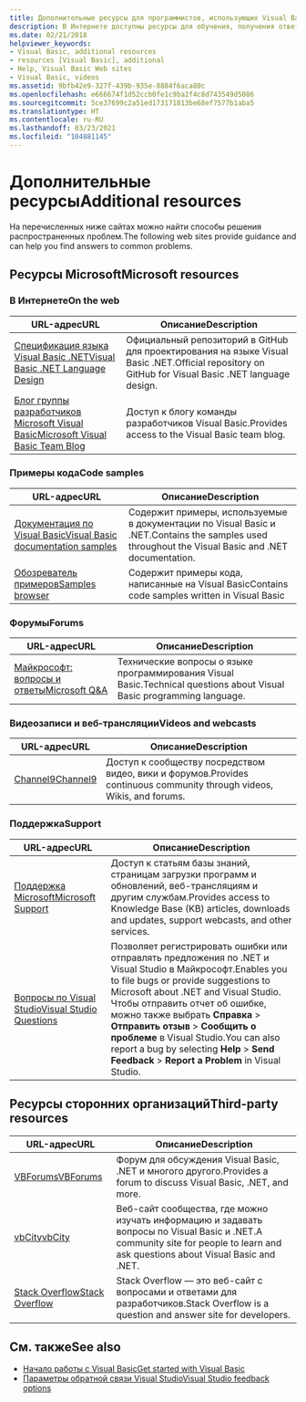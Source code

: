 ```yaml
---
title: Дополнительные ресурсы для программистов, использующих Visual Basic
description: В Интернете доступны ресурсы для обучения, получения ответов на вопросы и дополнительной информации о Visual Basic.
ms.date: 02/21/2018
helpviewer_keywords:
- Visual Basic, additional resources
- resources [Visual Basic], additional
- Help, Visual Basic Web sites
- Visual Basic, videos
ms.assetid: 9bfb42e9-327f-439b-935e-8884f6aca80c
ms.openlocfilehash: e666674f1d52ccb0fe1c9ba2f4c8d743549d5086
ms.sourcegitcommit: 5ce37699c2a51ed173171813be68ef7577b1aba5
ms.translationtype: HT
ms.contentlocale: ru-RU
ms.lasthandoff: 03/23/2021
ms.locfileid: "104881145"
---
```

# <a name="additional-resources"></a><span data-ttu-id="a77a5-103">Дополнительные ресурсы</span><span class="sxs-lookup"><span data-stu-id="a77a5-103">Additional resources</span></span>

<span data-ttu-id="a77a5-104">На перечисленных ниже сайтах можно найти способы решения распространенных проблем.</span><span class="sxs-lookup"><span data-stu-id="a77a5-104">The following web sites provide guidance and can help you find answers to common problems.</span></span>

## <a name="microsoft-resources"></a><span data-ttu-id="a77a5-105">Ресурсы Microsoft</span><span class="sxs-lookup"><span data-stu-id="a77a5-105">Microsoft resources</span></span>

### <a name="on-the-web"></a><span data-ttu-id="a77a5-106">В Интернете</span><span class="sxs-lookup"><span data-stu-id="a77a5-106">On the web</span></span>

|<span data-ttu-id="a77a5-107">URL-адрес</span><span class="sxs-lookup"><span data-stu-id="a77a5-107">URL</span></span>|<span data-ttu-id="a77a5-108">Описание</span><span class="sxs-lookup"><span data-stu-id="a77a5-108">Description</span></span>|
|----------|----------------|
|[<span data-ttu-id="a77a5-109">Спецификация языка Visual Basic .NET</span><span class="sxs-lookup"><span data-stu-id="a77a5-109">Visual Basic .NET Language Design</span></span>](https://github.com/dotnet/vblang)|<span data-ttu-id="a77a5-110">Официальный репозиторий в GitHub для проектирования на языке Visual Basic .NET.</span><span class="sxs-lookup"><span data-stu-id="a77a5-110">Official repository on GitHub for Visual Basic .NET language design.</span></span>|
|[<span data-ttu-id="a77a5-111">Блог группы разработчиков Microsoft Visual Basic</span><span class="sxs-lookup"><span data-stu-id="a77a5-111">Microsoft Visual Basic Team Blog</span></span>](https://devblogs.microsoft.com/vbteam/)|<span data-ttu-id="a77a5-112">Доступ к блогу команды разработчиков Visual Basic.</span><span class="sxs-lookup"><span data-stu-id="a77a5-112">Provides access to the Visual Basic team blog.</span></span>|

### <a name="code-samples"></a><span data-ttu-id="a77a5-113">Примеры кода</span><span class="sxs-lookup"><span data-stu-id="a77a5-113">Code samples</span></span>

|<span data-ttu-id="a77a5-114">URL-адрес</span><span class="sxs-lookup"><span data-stu-id="a77a5-114">URL</span></span>|<span data-ttu-id="a77a5-115">Описание</span><span class="sxs-lookup"><span data-stu-id="a77a5-115">Description</span></span>|
|----------|----------------|
|[<span data-ttu-id="a77a5-116">Документация по Visual Basic</span><span class="sxs-lookup"><span data-stu-id="a77a5-116">Visual Basic documentation samples</span></span>](https://github.com/dotnet/docs/tree/main/samples/snippets/visualbasic)|<span data-ttu-id="a77a5-117">Содержит примеры, используемые в документации по Visual Basic и .NET.</span><span class="sxs-lookup"><span data-stu-id="a77a5-117">Contains the samples used throughout the Visual Basic and .NET documentation.</span></span>|
|[<span data-ttu-id="a77a5-118">Обозреватель примеров</span><span class="sxs-lookup"><span data-stu-id="a77a5-118">Samples browser</span></span>](/samples/browse/?languages=vb)|<span data-ttu-id="a77a5-119">Содержит примеры кода, написанные на Visual Basic</span><span class="sxs-lookup"><span data-stu-id="a77a5-119">Contains code samples written in Visual Basic</span></span>|

### <a name="forums"></a><span data-ttu-id="a77a5-120">Форумы</span><span class="sxs-lookup"><span data-stu-id="a77a5-120">Forums</span></span>

|<span data-ttu-id="a77a5-121">URL-адрес</span><span class="sxs-lookup"><span data-stu-id="a77a5-121">URL</span></span>|<span data-ttu-id="a77a5-122">Описание</span><span class="sxs-lookup"><span data-stu-id="a77a5-122">Description</span></span>|
|----------|----------------|
|[<span data-ttu-id="a77a5-123">Майкрософт: вопросы и ответы</span><span class="sxs-lookup"><span data-stu-id="a77a5-123">Microsoft Q&A</span></span>](/answers/topics/dotnet-visual-basic.html)|<span data-ttu-id="a77a5-124">Технические вопросы о языке программирования Visual Basic.</span><span class="sxs-lookup"><span data-stu-id="a77a5-124">Technical questions about Visual Basic programming language.</span></span>|

### <a name="videos-and-webcasts"></a><span data-ttu-id="a77a5-125">Видеозаписи и веб-трансляции</span><span class="sxs-lookup"><span data-stu-id="a77a5-125">Videos and webcasts</span></span>

|<span data-ttu-id="a77a5-126">URL-адрес</span><span class="sxs-lookup"><span data-stu-id="a77a5-126">URL</span></span>|<span data-ttu-id="a77a5-127">Описание</span><span class="sxs-lookup"><span data-stu-id="a77a5-127">Description</span></span>|
|----------|----------------|
|[<span data-ttu-id="a77a5-128">Channel9</span><span class="sxs-lookup"><span data-stu-id="a77a5-128">Channel9</span></span>](https://channel9.msdn.com/)|<span data-ttu-id="a77a5-129">Доступ к сообществу посредством видео, вики и форумов.</span><span class="sxs-lookup"><span data-stu-id="a77a5-129">Provides continuous community through videos, Wikis, and forums.</span></span>|

### <a name="support"></a><span data-ttu-id="a77a5-130">Поддержка</span><span class="sxs-lookup"><span data-stu-id="a77a5-130">Support</span></span>

|<span data-ttu-id="a77a5-131">URL-адрес</span><span class="sxs-lookup"><span data-stu-id="a77a5-131">URL</span></span>|<span data-ttu-id="a77a5-132">Описание</span><span class="sxs-lookup"><span data-stu-id="a77a5-132">Description</span></span>|
|----------|----------------|
|[<span data-ttu-id="a77a5-133">Поддержка Microsoft</span><span class="sxs-lookup"><span data-stu-id="a77a5-133">Microsoft Support</span></span>](https://support.microsoft.com)|<span data-ttu-id="a77a5-134">Доступ к статьям базы знаний, страницам загрузки программ и обновлений, веб-трансляциям и другим службам.</span><span class="sxs-lookup"><span data-stu-id="a77a5-134">Provides access to Knowledge Base (KB) articles, downloads and updates, support webcasts, and other services.</span></span>|
|[<span data-ttu-id="a77a5-135">Вопросы по Visual Studio</span><span class="sxs-lookup"><span data-stu-id="a77a5-135">Visual Studio Questions</span></span>](https://aka.ms/feedback/report?space=61)|<span data-ttu-id="a77a5-136">Позволяет регистрировать ошибки или отправлять предложения по .NET и Visual Studio в Майкрософт.</span><span class="sxs-lookup"><span data-stu-id="a77a5-136">Enables you to file bugs or provide suggestions to Microsoft about .NET and Visual Studio.</span></span> <span data-ttu-id="a77a5-137">Чтобы отправить отчет об ошибке, можно также выбрать **Справка** > **Отправить отзыв** > **Сообщить о проблеме** в Visual Studio.</span><span class="sxs-lookup"><span data-stu-id="a77a5-137">You can also report a bug by selecting **Help** > **Send Feedback** > **Report a Problem** in Visual Studio.</span></span>|

## <a name="third-party-resources"></a><span data-ttu-id="a77a5-138">Ресурсы сторонних организаций</span><span class="sxs-lookup"><span data-stu-id="a77a5-138">Third-party resources</span></span>

|<span data-ttu-id="a77a5-139">URL-адрес</span><span class="sxs-lookup"><span data-stu-id="a77a5-139">URL</span></span>|<span data-ttu-id="a77a5-140">Описание</span><span class="sxs-lookup"><span data-stu-id="a77a5-140">Description</span></span>|
|----------|----------------|
|[<span data-ttu-id="a77a5-141">VBForums</span><span class="sxs-lookup"><span data-stu-id="a77a5-141">VBForums</span></span>](http://www.vbforums.com/)|<span data-ttu-id="a77a5-142">Форум для обсуждения Visual Basic, .NET и многого другого.</span><span class="sxs-lookup"><span data-stu-id="a77a5-142">Provides a forum to discuss Visual Basic, .NET, and more.</span></span>|
|[<span data-ttu-id="a77a5-143">vbCity</span><span class="sxs-lookup"><span data-stu-id="a77a5-143">vbCity</span></span>](http://vbcity.com/)|<span data-ttu-id="a77a5-144">Веб-сайт сообщества, где можно изучать информацию и задавать вопросы по Visual Basic и .NET.</span><span class="sxs-lookup"><span data-stu-id="a77a5-144">A community site for people to learn and ask questions about Visual Basic and .NET.</span></span>|
|[<span data-ttu-id="a77a5-145">Stack Overflow</span><span class="sxs-lookup"><span data-stu-id="a77a5-145">Stack Overflow</span></span>](https://stackoverflow.com/questions/tagged/vb.net)|<span data-ttu-id="a77a5-146">Stack Overflow — это веб-сайт с вопросами и ответами для разработчиков.</span><span class="sxs-lookup"><span data-stu-id="a77a5-146">Stack Overflow is a question and answer site for developers.</span></span>|

## <a name="see-also"></a><span data-ttu-id="a77a5-147">См. также</span><span class="sxs-lookup"><span data-stu-id="a77a5-147">See also</span></span>

- [<span data-ttu-id="a77a5-148">Начало работы с Visual Basic</span><span class="sxs-lookup"><span data-stu-id="a77a5-148">Get started with Visual Basic</span></span>](index.md)
- [<span data-ttu-id="a77a5-149">Параметры обратной связи Visual Studio</span><span class="sxs-lookup"><span data-stu-id="a77a5-149">Visual Studio feedback options</span></span>](/visualstudio/ide/feedback-options)
